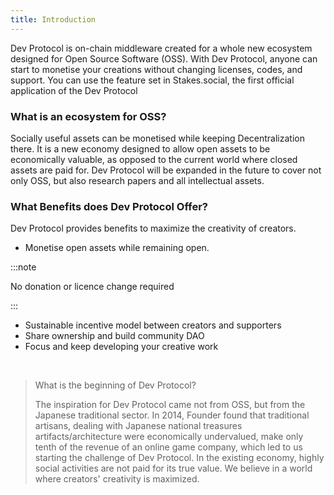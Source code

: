 ```yaml
---
title: Introduction
---
```


Dev Protocol is on-chain middleware created for a whole new ecosystem designed for Open Source Software (OSS). With Dev Protocol, anyone can start to monetise your creations without changing licenses, codes, and support. You can use the feature set in Stakes.social, the first official application of the Dev Protocol

### What is an ecosystem for OSS?

Socially useful assets can be monetised while keeping Decentralization there. It is a new economy designed to allow open assets to be economically valuable, as opposed to the current world where closed assets are paid for. Dev Protocol will be expanded in the future to cover not only OSS, but also research papers and all intellectual assets.

### What Benefits does Dev Protocol Offer?

Dev Protocol provides benefits to maximize the creativity of creators.

-  Monetise open assets while remaining open.

:::note

No donation or licence change required

:::

-  Sustainable incentive model between creators and supporters
-  Share ownership and build community DAO
-  Focus and keep developing your creative work

<br />

> What is the beginning of Dev Protocol?   
>
> The inspiration for Dev Protocol came not from OSS, but from the Japanese traditional sector. In 2014, Founder found that traditional artisans, dealing with Japanese national treasures artifacts/architecture were economically undervalued, make only tenth of the revenue of an online game company, which led to us starting the challenge of Dev Protocol.
> In the existing economy, highly social activities are not paid for its true value. We believe in a world where creators' creativity is maximized.
